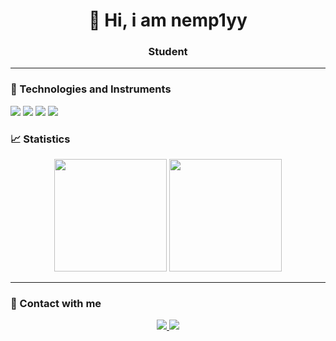 <h1 align="center">👋 Hi, i am nemp1yy</h1>
<h3 align="center">Student</h3>

---

### 🔧 Technologies and Instruments
<p align="left">
  <!-- Иконки можно взять с https://simpleicons.org/ -->
  <img src="https://img.shields.io/badge/Python-3776AB?style=for-the-badge&logo=python&logoColor=white" />
  <img src="https://img.shields.io/badge/Docker-2496ED?style=for-the-badge&logo=docker&logoColor=white" />
  <img src="https://img.shields.io/badge/PostgreSQL-316192?style=for-the-badge&logo=postgresql&logoColor=white" />
  <img src="https://img.shields.io/badge/Git-F05032?style=for-the-badge&logo=git&logoColor=white" />
</p>

### 📈 Statistics
<p align="center">
  <img height="180em" src="https://github-readme-stats.vercel.app/api?username=nemp1yy&show_icons=true&theme=dark&hide_border=true" />
  <img height="180em" src="https://github-readme-stats.vercel.app/api/top-langs/?username=nemp1yy&layout=compact&theme=dark&hide_border=true" />
</p>

---

### 🤝 Contact with me
<p align="center">
  <a href="mailto:alex0svnh@gmail.com">
    <img src="https://img.shields.io/badge/Email-D14836?style=for-the-badge&logo=gmail&logoColor=white" />
  </a>
  <a href="https://t.me/hoshimach1">
    <img src="https://img.shields.io/badge/Telegram-26A5E4?style=for-the-badge&logo=telegram&logoColor=white" />
  </a>
</p>
